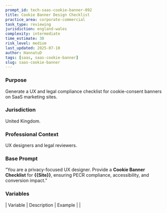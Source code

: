 ```yaml
---
prompt_id: tech-saas-cookie-banner-092
title: Cookie Banner Design Checklist
practice_area: corporate-commercial
task_type: reviewing
jurisdiction: england-wales
complexity: intermediate
time_estimate: 30
risk_level: medium
last_updated: 2025-07-10
author: HannatuD
tags: [saas, saas-cookie-banner]
slug: saas-cookie-banner
---
```


### Purpose  
Generate a UX and legal compliance checklist for cookie-consent banners on SaaS marketing sites.

### Jurisdiction  
United Kingdom.

### Professional Context  
UX designers and legal reviewers.

### Base Prompt  
“You are a privacy-focused UX designer. Provide a **Cookie Banner Checklist** for **\{\{Site\}\}**, ensuring PECR compliance, accessibility, and conversion impact.”

### Variables  
| Variable | Description | Example |
|
